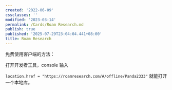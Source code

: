 ```yaml
---
created: '2022-06-09'
cssclasses: ''
modified: '2023-03-14'
permalink: /Cards/Roam Research.md
publish: true
published: '2025-07-29T23:04:04.441+08:00'
title: Roam Research
---
```

免费使用客户端的方法：

打开开发者工具，console 输入

`location.href = "https://roamresearch.com/#/offline/Panda2333"` 就能打开一个本地库。